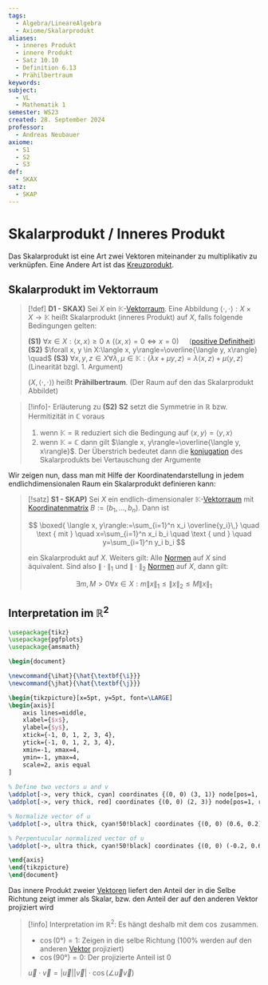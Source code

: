 ```yaml
---
tags:
  - Algebra/LineareAlgebra
  - Axiome/Skalarprodukt
aliases:
  - inneres Produkt
  - innere Produkt
  - Satz 10.10
  - Definition 6.13
  - Prähilbertraum
keywords: 
subject:
  - VL
  - Mathematik 1
semester: WS23
created: 28. September 2024
professor:
  - Andreas Neubauer
axiome:
  - S1
  - S2
  - S3
def:
  - SKAX
satz:
  - SKAP
---
```

 

# Skalarprodukt / Inneres Produkt

Das Skalarprodukt ist eine Art zwei Vektoren miteinander zu multiplikativ zu verknüpfen. Eine Andere Art ist das [Kreuzprodukt](Kreuzprodukt.md). 

## Skalarprodukt im Vektorraum

> [!def] **D1 - SKAX)** Sei $X$ ein $\mathbb{K}$-[Vektorraum](Vektorraum.md). Eine Abbildung $\langle\cdot, \cdot\rangle: X \times X \rightarrow \mathbb{K}$ heißt Skalarprodukt (inneres Produkt) auf $X$, falls folgende Bedingungen gelten:
> 
> **(S1)** $\forall x \in X:\langle x, x\rangle \geq 0 \wedge(\langle x, x\rangle=0 \Longleftrightarrow x=0)\quad$ ([positive Definitheit](Definitheit.md))
> **(S2)** $\forall x, y \in X:\langle x, y\rangle=\overline{\langle y, x\rangle} \quad$ 
> **(S3)** $\forall x, y, z \in X \forall \lambda, \mu \in \mathbb{K}:\langle\lambda x+\mu y, z\rangle=\lambda\langle x, z\rangle+\mu\langle y, z\rangle$ (Linearität bzgl. 1. Argument)
> 
> $(X,\langle\cdot, \cdot\rangle)$ heißt **Prähilbertraum**. (Der Raum auf den das Skalarprodukt Abbildet)

> [!info]- Erläuterung zu **(S2)**
> **S2** setzt die Symmetrie in $\mathbb{R}$ bzw. Hermitizität in $\mathbb{C}$ voraus
> 1. wenn $\mathbb{K}=\mathbb{R}$ reduziert sich die Bedingung auf $\langle x, y\rangle=\langle y, x\rangle$
> 2. wenn $\mathbb{K}=\mathbb{C}$ dann gilt $\langle x, y\rangle=\overline{\langle y, x\rangle}$. Der Überstrich bedeutet dann die [konjugation](../Analysis/Komplexe%20Zahlen.md) des Skalarprodukts bei Vertauschung der Argumente

Wir zeigen nun, dass man mit Hilfe der Koordinatendarstellung in jedem endlichdimensionalen Raum ein Skalarprodukt definieren kann:

> [!satz] **S1 - SKAP)** Sei $X$ ein endlich-dimensionaler $\mathbb{K}$-[Vektorraum](Algebra/Vektorraum.md) mit [Koordinatenmatrix](Koordinatenmatrix.md) $B:=\left(b_1, \ldots, b_n\right)$. Dann ist
> 
> $$
> \boxed{ \langle x, y\rangle:=\sum_{i=1}^n x_i \overline{y_i}\,} \quad \text { mit } \quad x=\sum_{i=1}^n x_i b_i \quad \text { und } \quad y=\sum_{i=1}^n y_i b_i 
> $$
> 
> ein Skalarprodukt auf $X$.
> Weiters gilt: Alle [Normen](Norm.md) auf $X$ sind äquivalent.
> Sind also $\|\cdot\|_1$ und $\|\cdot\|_2$ [Normen](Norm.md) auf $X$, dann gilt:
> 
> $$
> \exists m, M>0 \forall x \in X: m\|x\|_1 \leq\|x\|_2 \leq M\|x\|_1
> $$

## Interpretation im $\mathbb{R}^2$

```tikz
\usepackage{tikz}
\usepackage{pgfplots}
\usepackage{amsmath}

\begin{document}

\newcommand{\ihat}{\hat{\textbf{\i}}}
\newcommand{\jhat}{\hat{\textbf{\j}}}

\begin{tikzpicture}[x=5pt, y=5pt, font=\LARGE]
\begin{axis}[
    axis lines=middle,
    xlabel={$x$},
    ylabel={$y$},
    xtick={-1, 0, 1, 2, 3, 4},
    ytick={-1, 0, 1, 2, 3, 4},
    xmin=-1, xmax=4,
    ymin=-1, ymax=4,
    scale=2, axis equal
]
    
% Define two vectors u and v
\addplot[->, very thick, cyan] coordinates {(0, 0) (3, 1)} node[pos=1, above] {\Large$\vec{u}$};
\addplot[->, very thick, red] coordinates {(0, 0) (2, 3)} node[pos=1, right] {\Large$\vec{v}$};

% Normalize vector of u
\addplot[->, ultra thick, cyan!50!black] coordinates {(0, 0) (0.6, 0.2)} node[pos=1, above] {$\ihat_{\vec{u}}$};

% Perpentucular normalized vector of u
\addplot[->, ultra thick, cyan!50!black] coordinates {(0, 0) (-0.2, 0.6)} node[pos=1, left] {$\jhat_{\vec{u}}$};

\end{axis}
\end{tikzpicture}
\end{document}
```

Das innere Produkt zweier [Vektoren](Vektor.md) liefert den Anteil der in die Selbe Richtung zeigt immer als Skalar,
bzw. den Anteil der auf den anderen Vektor projiziert wird

> [!info] Interpretation im $\mathbb{R}^2$:
> Es hängt deshalb mit dem $\cos$ zusammen.
> - $\cos(0°) = 1$: Zeigen in die selbe Richtung ($100\%$ werden auf den anderen [Vektor](Vektor.md) projiziert)
> - $\cos(90°) = 0$: Der projizierte Anteil ist $0$
> 
> $\vec{u}\cdot \vec{v}= \lvert \vec{u} \rvert \lvert \vec{v} \rvert \cdot \cos(\angle \vec{u}\vec{v})$